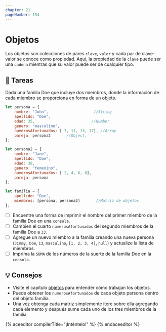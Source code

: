 ```yaml
---
chapter: 21
pageNumber: 154
---
```

# Objetos

Los objetos son colecciones de pares `clave`, `valor` y cada par de clave-valor se conoce como propiedad. Aquí, la propiedad de la `clave` puede ser una `cadena` mientras que su valor puede ser de cualquier tipo.

## 📝 Tareas

Dada una familia Doe que incluye dos miembros, donde la información de cada miembro se proporciona en forma de un objeto.

```javascript
let persona = {
    nombre: "John",                    //String
    apellido: "Doe",
    edad: 35,                         //Number
    genero: "masculino",
    numerosAfortunados: [ 7, 11, 13, 17], //Array
    pareja: persona2       //Object, 
};

let persona2 = {
    nombre: "Jane",
    apellido: "Doe",
    edad: 38,
    genero: "femenino",
    numerosAfortunados: [ 2, 4, 6, 8],
    pareja: persona
};

let familia = {
    apellido: "Doe",
    miembros: [persona, persona2]       //Matriz de objetos
};
```

- [ ] Encuentre una forma de imprimir el nombre del primer miembro de la familia Doe en una `consola`.
- [ ] Cambien el cuarto `numerosAfortunados` del segundo miembros de la familia Doe a `33`.
- [ ] Agregue un nuevo miembro a la familia creando una nueva persona (`Jimmy,` `Doe`, `13`, `masculino`, `[1, 2, 3, 4]`, `null`) y actualize la lista de miembros.
- [ ] Imprima la `SUMA` de los números de la suerte de la familia Doe en la `consola`.

## 💡 Consejos

- Visite el capítulo [objetos](../objects/) para entender cómo trabajan los objetos.
- Puede obtener los `numerosAfortunados` de cada objeto persona dentro del objeto familia.
- Una vez obtenga cada matriz simplemente itere sobre ella agregando cada elemento y después sume cada uno de los tres miembros de la familia.

{% aceeditor compilerTitle="¡Inténtelo!" %}
{% endaceeditor %}
